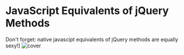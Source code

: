 # JavaScript Equivalents of jQuery Methods
Don't forget: native javascipt equivalents of jQuery methods are equally sexy!]
![cover](http://dabeng.github.io/js-equivalents-of-jq-methods/img/jquery_javascript.png)
